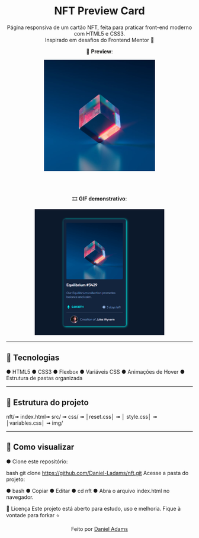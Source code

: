 <h1 align="center">NFT Preview Card</h1>

<p align="center">
  Página responsiva de um cartão NFT, feita para praticar front-end moderno com HTML5 e CSS3. <br>
  Inspirado em desafios do Frontend Mentor 🚀
</p>

<div align="center">
  
  📸 <strong>Preview</strong>:
  
  <img src="./nft/src/img/image-equilibrium.jpg" alt="NFT Preview" width="300px">

  <br><br>
  
  🎞️ <strong>GIF demonstrativo</strong>:
  
  <img src="./nft/src/img/animacao-nft.gif" alt="NFT Preview" width="350px">

</div>

---

## 🚀 Tecnologias

● HTML5
● CSS3
● Flexbox
● Variáveis CSS
● Animações de Hover
● Estrutura de pastas organizada

---

## 📁 Estrutura do projeto

nft/➟ index.html➟ src/ ➟ css/ ➟ │reset.css│ ➟ │ style.css│ ➟ │variables.css│ ➟ img/


---

## 📌 Como visualizar

● Clone este repositório:
   
bash
   git clone https://github.com/Daniel-Ladams/nft.git
Acesse a pasta do projeto:

● bash
● Copiar
● Editar
● cd nft
● Abra o arquivo index.html no navegador.

📄 Licença
Este projeto está aberto para estudo, uso e melhoria. Fique à vontade para forkar ⭐

<p align="center">Feito por <a href="https://github.com/Daniel-Ladams" target="_blank">Daniel Adams</a></p>
